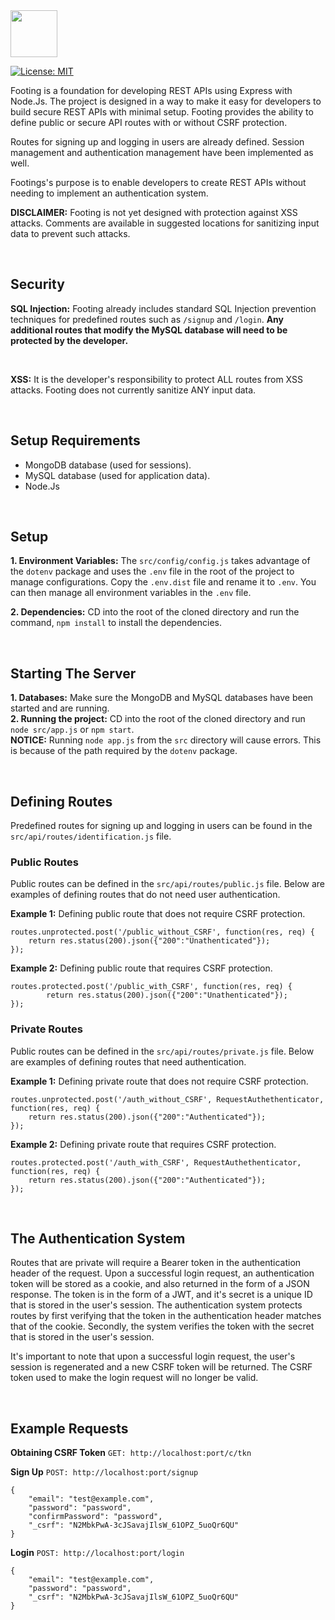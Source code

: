
<img height="75" src="https://footing.herokuapp.com/logo.png">
<p>
	<a href="https://opensource.org/licenses/MIT"><img src="https://img.shields.io/badge/License-MIT-blue.svg" alt="License: MIT"></a>
</p>

Footing is a foundation for developing REST APIs using Express with Node.Js. The project is designed in a way to make it easy for developers to build secure REST APIs with minimal setup. Footing provides the ability to define public or secure API routes with or without CSRF protection. 

Routes for signing up and logging in users are already defined. Session management and authentication management have been implemented as well. 

Footings's purpose is to enable developers to create REST APIs without needing to implement an authentication system. 

**DISCLAIMER:** Footing is not yet designed with protection against XSS attacks. Comments are available in suggested locations for sanitizing input data to prevent such attacks.  

<br />

## Security 
**SQL Injection:** Footing already includes standard SQL Injection prevention techniques for predefined routes such as `/signup` and `/login`. __Any additional routes that modify the MySQL database will need to be protected by the developer.__ 

<br/>

**XSS:** It is the developer's responsibility to protect ALL routes from XSS attacks. Footing does not currently sanitize ANY input data.


<br />

## Setup Requirements
  - MongoDB database (used for sessions).
  - MySQL database (used for application data).
  - Node.Js

<br />

## Setup
**1. Environment Variables:** The `src/config/config.js` takes advantage of the `dotenv` package and uses the `.env` file in the root of the project to manage configurations. Copy the `.env.dist` file and rename it to `.env`. You can then manage all environment variables in the `.env` file.

**2. Dependencies:** CD into the root of the cloned directory and run the command, `npm install` to install the dependencies.

<br />

## Starting The Server
**1. Databases:** Make sure the MongoDB and MySQL databases have been started and are running.  
**2. Running the project:** CD into the root of the cloned directory and run `node src/app.js` or `npm start`.    
**NOTICE:** Running `node app.js` from the `src` directory will cause errors. This is because of the path required by the `dotenv` package.

<br />

## Defining Routes

Predefined routes for signing up and logging in users can be found in the `src/api/routes/identification.js` file.  

### Public Routes
Public routes can be defined in the `src/api/routes/public.js` file. Below are examples of defining routes that do not need user authentication.

**Example 1:** Defining public route that does not require CSRF protection.
~~~
routes.unprotected.post('/public_without_CSRF', function(res, req) {
    return res.status(200).json({"200":"Unathenticated"});
});
~~~
**Example 2:** Defining public route that requires CSRF protection.
~~~
routes.protected.post('/public_with_CSRF', function(res, req) {
		return res.status(200).json({"200":"Unathenticated"});
});
~~~

### Private Routes
Public routes can be defined in the `src/api/routes/private.js` file. Below are examples of defining routes that need authentication.

**Example 1:** Defining private route that does not require CSRF protection.
~~~
routes.unprotected.post('/auth_without_CSRF', RequestAuthethenticator, function(res, req) {
    return res.status(200).json({"200":"Authenticated"});
});
~~~
**Example 2:** Defining private route that requires CSRF protection.
~~~
routes.protected.post('/auth_with_CSRF', RequestAuthethenticator, function(res, req) {
    return res.status(200).json({"200":"Authenticated"});
});
~~~

<br />

## The Authentication System
Routes that are private will require a Bearer token in the authentication header of the request. Upon a successful login request, an authentication token will be stored as a cookie, and also returned in the form of a JSON response. The token is in the form of a JWT, and it's secret is a unique ID that is stored in the user's session. The authentication system protects routes by first verifying that the token in the authentication header matches that of the cookie. Secondly, the system verifies the token with the secret that is stored in the user's session.

It's important to note that upon a successful login request, the user's session is regenerated and a new CSRF token will be returned. The CSRF token used to make the login request will no longer be valid.

<br />

## Example Requests
**Obtaining CSRF Token**
`GET: http://localhost:port/c/tkn`

**Sign Up**
`POST: http://localhost:port/signup`
~~~
{
	"email": "test@example.com",
	"password": "password",
	"confirmPassword": "password",
	"_csrf": "N2MbkPwA-3cJSavajIlsW_61OPZ_5uoQr6QU"
}
~~~
**Login**
`POST: http://localhost:port/login`
~~~
{
	"email": "test@example.com",
	"password": "password",
	"_csrf": "N2MbkPwA-3cJSavajIlsW_61OPZ_5uoQr6QU"
}
~~~
